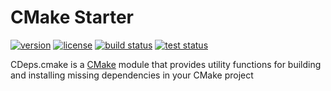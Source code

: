 # CMake Starter

[![version](https://img.shields.io/github/v/release/threeal/CDeps.cmake?style=flat-square)](https://github.com/threeal/CDeps.cmake/releases)
[![license](https://img.shields.io/github/license/threeal/CDeps.cmake?style=flat-square)](./LICENSE)
[![build status](https://img.shields.io/github/actions/workflow/status/threeal/CDeps.cmake/build.yaml?branch=main&style=flat-square)](https://github.com/threeal/CDeps.cmake/actions/workflows/build.yaml)
[![test status](https://img.shields.io/github/actions/workflow/status/threeal/CDeps.cmake/test.yaml?branch=main&label=test&style=flat-square)](https://github.com/threeal/CDeps.cmake/actions/workflows/test.yaml)

CDeps.cmake is a [CMake](https://cmake.org/) module that provides utility functions for building and installing missing dependencies in your CMake project
